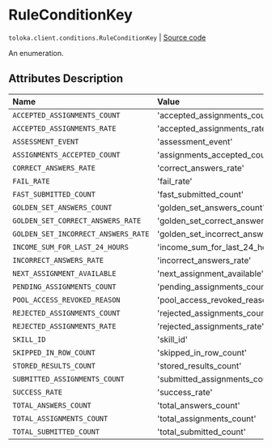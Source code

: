 # RuleConditionKey
`toloka.client.conditions.RuleConditionKey` | [Source code](https://github.com/Toloka/toloka-kit/blob/v0.1.24/src/client/conditions.py#L40)

An enumeration.

## Attributes Description

| Name | Value | Description |
| :------| :-----------| :----------| 
`ACCEPTED_ASSIGNMENTS_COUNT`|'accepted_assignments_count'|<p></p>
`ACCEPTED_ASSIGNMENTS_RATE`|'accepted_assignments_rate'|<p></p>
`ASSESSMENT_EVENT`|'assessment_event'|<p></p>
`ASSIGNMENTS_ACCEPTED_COUNT`|'assignments_accepted_count'|<p></p>
`CORRECT_ANSWERS_RATE`|'correct_answers_rate'|<p></p>
`FAIL_RATE`|'fail_rate'|<p></p>
`FAST_SUBMITTED_COUNT`|'fast_submitted_count'|<p></p>
`GOLDEN_SET_ANSWERS_COUNT`|'golden_set_answers_count'|<p></p>
`GOLDEN_SET_CORRECT_ANSWERS_RATE`|'golden_set_correct_answers_rate'|<p></p>
`GOLDEN_SET_INCORRECT_ANSWERS_RATE`|'golden_set_incorrect_answers_rate'|<p></p>
`INCOME_SUM_FOR_LAST_24_HOURS`|'income_sum_for_last_24_hours'|<p></p>
`INCORRECT_ANSWERS_RATE`|'incorrect_answers_rate'|<p></p>
`NEXT_ASSIGNMENT_AVAILABLE`|'next_assignment_available'|<p></p>
`PENDING_ASSIGNMENTS_COUNT`|'pending_assignments_count'|<p></p>
`POOL_ACCESS_REVOKED_REASON`|'pool_access_revoked_reason'|<p></p>
`REJECTED_ASSIGNMENTS_COUNT`|'rejected_assignments_count'|<p></p>
`REJECTED_ASSIGNMENTS_RATE`|'rejected_assignments_rate'|<p></p>
`SKILL_ID`|'skill_id'|<p></p>
`SKIPPED_IN_ROW_COUNT`|'skipped_in_row_count'|<p></p>
`STORED_RESULTS_COUNT`|'stored_results_count'|<p></p>
`SUBMITTED_ASSIGNMENTS_COUNT`|'submitted_assignments_count'|<p></p>
`SUCCESS_RATE`|'success_rate'|<p></p>
`TOTAL_ANSWERS_COUNT`|'total_answers_count'|<p></p>
`TOTAL_ASSIGNMENTS_COUNT`|'total_assignments_count'|<p></p>
`TOTAL_SUBMITTED_COUNT`|'total_submitted_count'|<p></p>
